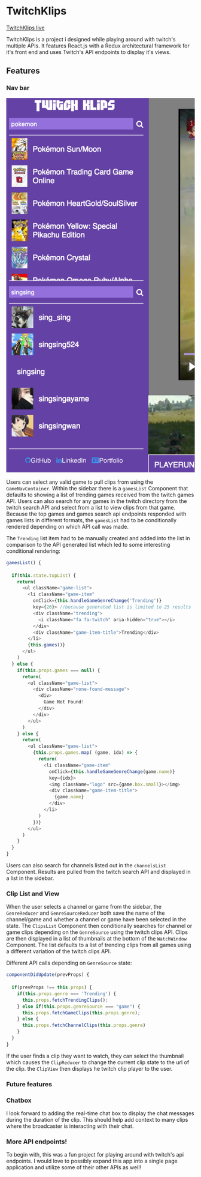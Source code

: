 # TwitchKlips

[TwitchKlips live](www.twitchklips.site)

TwitchKlips is a project i designed while playing around with twitch's multiple APIs. It features React.js with a Redux architectural framework for it's front end and uses Twitch's API endpoints to display it's views.

## Features

### Nav bar

![image of nav bar](docs/navbar.png)

  Users can select any valid game to pull clips from using the `GameNavContainer`. Within the sidebar there is a `gamesList` Component that defaults to showing a list of trending games received from the twitch games API. Users can also search for any games in the twitch directory from the twitch search API and select from a list to view clips from that game. Because the top games and games search api endpoints responded with games lists in different formats, the `gamesList` had to be conditionally rendered depending on which API call was made.


  The `Trending` list item had to be manually created and added into the list in comparison to the API generated list which led to some interesting conditional rendering:

  ```javascript
  gamesList() {

    if(this.state.topList) {
      return(
        <ul className="game-list">
          <li className="game-item"
            onClick={this.handleGameGenreChange('Trending')}
            key={26}> //because generated list is limited to 25 results
            <div className="trending">
              <i className="fa fa-twitch" aria-hidden="true"></i>
            </div>
            <div className="game-item-title">Trending</div>
          </li>
          {this.games()}
        </ul>
      )
    } else {
      if(this.props.games === null) {
        return(
          <ul className="game-list">
            <div className="none-found-message">
              <div>
                Game Not Found!
              </div>
            </div>
          </ul>
        )
      } else {
        return(
          <ul className="game-list">
            {this.props.games.map( (game, idx) => {
              return(
                <li className="game-item"
                  onClick={this.handleGameGenreChange(game.name)}
                  key={idx}>
                  <img className="logo" src={game.box.small}></img>
                  <div className="game-item-title">
                    {game.name}
                  </div>
                </li>
              )
            })}
          </ul>
        )
      }
    }
  }

  ```

  Users can also search for channels listed out in the `channelsList` Component. Results are pulled from the twitch search API and displayed in a list in the sidebar.

### Clip List and View

  When the user selects a channel or game from the sidebar, the `GenreReducer` and `GenreSourceReducer` both save the name of the channel/game and whether a channel or game have been selected in the state. The `ClipsList` Component then conditionally searches for channel or game clips depending on the `GenreSource` using the twitch clips API. Clips are then displayed in a list of thumbnails at the bottom of the `WatchWindow` Component. The list defaults to a list of trending clips from all games using a different variation of the twitch clips API.

  Different API calls depending on `GenreSource` state:

  ```javascript
  componentDidUpdate(prevProps) {

    if(prevProps !== this.props) {
      if(this.props.genre === 'Trending') {
        this.props.fetchTrendingClips();
      } else if(this.props.genreSource === "game") {
        this.props.fetchGameClips(this.props.genre);
      } else {
        this.props.fetchChannelClips(this.props.genre)
      }
    }
  }
  ```

  If the user finds a clip they want to watch, they can select the thumbnail which causes the `ClipReducer` to change the current clip state to the url of the clip. the `ClipView` then displays he twitch clip player to the user.

### Future features

### Chatbox

  I look forward to adding the real-time chat box to display the chat messages during the duration of the clip. This should help add context to many clips where the broadcaster is interacting with their chat.

### More API endpoints!

  To begin with, this was a fun project for playing around with twitch's api endpoints. I would love to possibly expand this app into a single page application and utilize some of their other APIs as well!
